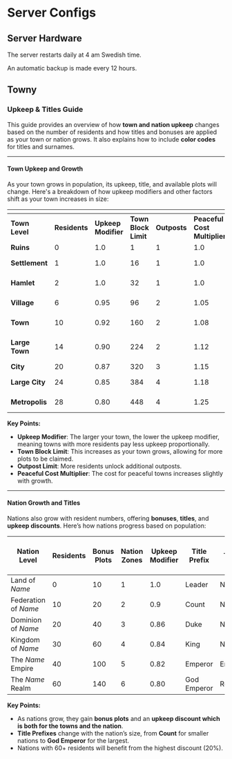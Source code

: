 # Server Configs

## Server Hardware

The server restarts daily at 4 am Swedish time.&#x20;

An automatic backup is made every 12 hours.

## Towny

### **Upkeep & Titles Guide**

This guide provides an overview of how **town and nation upkeep** changes based on the number of residents and how titles and bonuses are applied as your town or nation grows. It also explains how to include **color codes** for titles and surnames.

***

#### **Town Upkeep and Growth**

As your town grows in population, its upkeep, title, and available plots will change. Here's a breakdown of how upkeep modifiers and other factors shift as your town increases in size:

<table data-header-hidden><thead><tr><th></th><th width="82"></th><th></th><th></th><th width="70"></th><th></th><th></th><th></th></tr></thead><tbody><tr><td><strong>Town Level</strong></td><td><strong>Residents</strong></td><td><strong>Upkeep Modifier</strong></td><td><strong>Town Block Limit</strong></td><td><strong>Outposts</strong></td><td><strong>Peaceful Cost Multiplier</strong></td><td><strong>Mayor Title</strong></td><td><strong>Town Name</strong></td></tr><tr><td><strong>Ruins</strong></td><td>0</td><td>1.0</td><td>1</td><td>1</td><td>1.0</td><td>Spirit</td><td><em>Name</em> Ruins</td></tr><tr><td><strong>Settlement</strong></td><td>1</td><td>1.0</td><td>16</td><td>1</td><td>1.0</td><td>Hermit</td><td><em>Name</em> (Settlement)</td></tr><tr><td><strong>Hamlet</strong></td><td>2</td><td>1.0</td><td>32</td><td>1</td><td>1.0</td><td>Chief</td><td><em>Name</em> (Hamlet)</td></tr><tr><td><strong>Village</strong></td><td>6</td><td>0.95</td><td>96</td><td>2</td><td>1.05</td><td>Baron Von</td><td><em>Name</em> (Village)</td></tr><tr><td><strong>Town</strong></td><td>10</td><td>0.92</td><td>160</td><td>2</td><td>1.08</td><td>Viscount</td><td><em>Name</em> (Town)</td></tr><tr><td><strong>Large Town</strong></td><td>14</td><td>0.90</td><td>224</td><td>2</td><td>1.12</td><td>Count Von</td><td><em>Name</em> (Large Town)</td></tr><tr><td><strong>City</strong></td><td>20</td><td>0.87</td><td>320</td><td>3</td><td>1.15</td><td>Earl</td><td><em>Name</em> (City)</td></tr><tr><td><strong>Large City</strong></td><td>24</td><td>0.85</td><td>384</td><td>4</td><td>1.18</td><td>Duke</td><td><em>Name</em> (Large City)</td></tr><tr><td><strong>Metropolis</strong></td><td>28</td><td>0.80</td><td>448</td><td>4</td><td>1.25</td><td>Lord</td><td><em>Name</em> (Metropolis)</td></tr></tbody></table>

**Key Points:**

* **Upkeep Modifier**: The larger your town, the lower the upkeep modifier, meaning towns with more residents pay less upkeep proportionally.
* **Town Block Limit**: This increases as your town grows, allowing for more plots to be claimed.
* **Outpost Limit**: More residents unlock additional outposts.
* **Peaceful Cost Multiplier**: The cost for peaceful towns increases slightly with growth.

***

#### **Nation Growth and Titles**

Nations also grow with resident numbers, offering **bonuses**, **titles**, and **upkeep discounts**. Here’s how nations progress based on population:

| Nation Level         | Residents | Bonus Plots | Nation Zones | Upkeep Modifier | Title Prefix | Title  | Peaceful Cost Multiplier | Bonus Outpost Limit | Capital Bonus Outpost Limit | Discount (%) |
| -------------------- | --------- | ----------- | ------------ | --------------- | ------------ | ------ | ------------------------ | ------------------- | --------------------------- | ------------ |
| Land of _Name_       | 0         | 10          | 1            | 1.0             | Leader       | Nation | 1.0                      | 0                   | 0                           | 0%           |
| Federation of _Name_ | 10        | 20          | 2            | 0.9             | Count        | Nation | 1.0                      | 1                   | 1                           | 10%          |
| Dominion of _Name_   | 20        | 40          | 3            | 0.86            | Duke         | Nation | 1.1                      | 2                   | 2                           | 14%          |
| Kingdom of _Name_    | 30        | 60          | 4            | 0.84            | King         | Nation | 1.15                     | 3                   | 2                           | 16%          |
| The _Name_ Empire    | 40        | 100         | 5            | 0.82            | Emperor      | Empire | 1.2                      | 4                   | 3                           | 18%          |
| The _Name_ Realm     | 60        | 140         | 6            | 0.80            | God Emperor  | Realm  | 1.3                      | 5                   | 3                           | 20%          |

**Key Points:**

* As nations grow, they gain **bonus plots** and an **upkeep discount which is both for the towns and the nation**.
* **Title Prefixes** change with the nation’s size, from **Count** for smaller nations to **God Emperor** for the largest.
* Nations with 60+ residents will benefit from the highest discount (20%).

